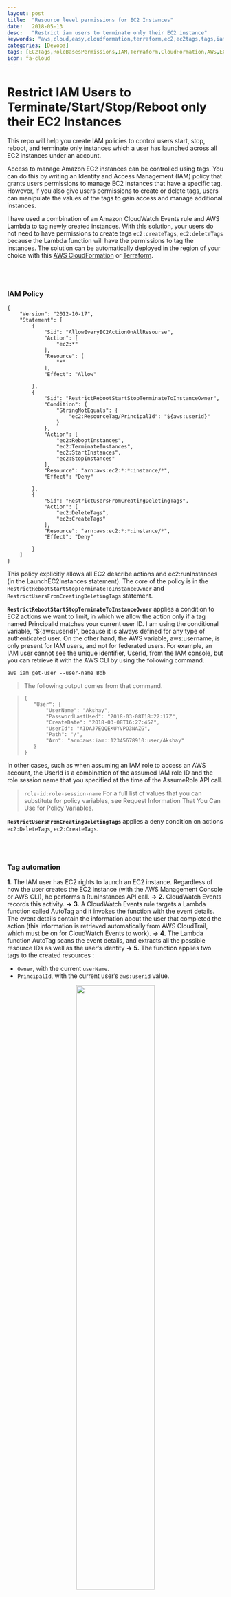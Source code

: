 ```yaml
---
layout: post
title:  "Resource level permissions for EC2 Instances"
date:   2018-05-13
desc:   "Restrict iam users to terminate only their EC2 instance"
keywords: "aws,cloud,easy,cloudformation,terraform,ec2,ec2tags,tags,iam,lambda,cloudwatch,cloudtrail,rolebased,rolebasespermissions,ec2permissions,permissions,ec2policy,siwal,adobe,radcom,orange,automation"
categories: [Devops]
tags: [EC2Tags,RoleBasesPermissions,IAM,Terraform,CloudFormation,AWS,EC2]
icon: fa-cloud
---
```

# Restrict IAM Users to Terminate/Start/Stop/Reboot only their EC2 Instances
This repo will help you create IAM policies to control users start, stop, reboot, and terminate only instances which a user has launched across all EC2 instances under an account.

Access to manage Amazon EC2 instances can be controlled using tags. You can do this by writing an Identity and Access Management (IAM) policy that grants users permissions to manage EC2 instances that have a specific tag. However, if you also give users permissions to create or delete tags, users can manipulate the values of the tags to gain access and manage additional instances.

I have used a combination of an Amazon CloudWatch Events rule and AWS Lambda to tag newly created instances. With this solution, your users do not need to have permissions to create tags ```ec2:createTags```, ```ec2:deleteTags``` because the Lambda function will have the permissions to tag the instances. The solution can be automatically deployed in the region of your choice with this [AWS CloudFormation][main_scr] or [Terraform][main_scr_2].

<br><br>
### IAM Policy
```
{
    "Version": "2012-10-17",
    "Statement": [
        {
            "Sid": "AllowEveryEC2ActionOnAllResourse",
            "Action": [
                "ec2:*"
            ],
            "Resource": [
                "*"
            ],
            "Effect": "Allow"
            
        },
        {
            "Sid": "RestrictRebootStartStopTerminateToInstanceOwner",
            "Condition": {
                "StringNotEquals": {
                    "ec2:ResourceTag/PrincipalId": "${aws:userid}"
                }
            },
            "Action": [
                "ec2:RebootInstances",
                "ec2:TerminateInstances",
                "ec2:StartInstances",
                "ec2:StopInstances"
            ],
            "Resource": "arn:aws:ec2:*:*:instance/*",
            "Effect": "Deny"
            
        },
        {
            "Sid": "RestrictUsersFromCreatingDeletingTags",
            "Action": [
                "ec2:DeleteTags",
                "ec2:CreateTags"
            ],
            "Resource": "arn:aws:ec2:*:*:instance/*",
            "Effect": "Deny"
            
        }
    ]
}
```

This policy explicitly allows all EC2 describe actions and ec2:runInstances (in the LaunchEC2Instances statement). The core of the policy is in the ```RestrictRebootStartStopTerminateToInstanceOwner``` and  ```RestrictUsersFromCreatingDeletingTags``` statement. 

**```RestrictRebootStartStopTerminateToInstanceOwner```** applies a condition to EC2 actions we want to limit, in which we allow the action only if a tag named PrincipalId matches your current user ID. I am using the conditional variable, “${aws:userid}”, because it is always defined for any type of authenticated user. On the other hand, the AWS variable, aws:username, is only present for IAM users, and not for federated users.
For example, an IAM user cannot see the unique identifier, UserId, from the IAM console, but you can retrieve it with the AWS CLI by using the following command.

```aws iam get-user --user-name Bob```

>The following output comes from that command.

>```
>{
>    "User": {
>        "UserName": "Akshay",
>        "PasswordLastUsed": "2018-03-08T18:22:17Z",
>        "CreateDate": "2018-03-08T16:27:45Z",
>        "UserId": "AIDAJ7EQQEKUYVPO3NAZG",
>        "Path": "/",
>        "Arn": "arn:aws:iam::12345678910:user/Akshay"
>    }
>}
>```

In other cases, such as when assuming an IAM role to access an AWS account, the UserId is a combination of the assumed IAM role ID and the role session name that you specified at the time of the AssumeRole API call.

> ```role-id:role-session-name```
For a full list of values that you can substitute for policy variables, see Request Information That You Can Use for Policy Variables.

**```RestrictUsersFromCreatingDeletingTags```** applies a deny condition on actions ```ec2:DeleteTags```, ```ec2:CreateTags```.

<br><br>
### Tag automation
**1.** The IAM user has EC2 rights to launch an EC2 instance. Regardless of how the user creates the EC2 instance (with the AWS Management Console or AWS CLI), he performs a RunInstances API call.     **->**     **2.** CloudWatch Events records this activity.     **->**     **3.** A CloudWatch Events rule targets a Lambda function called AutoTag and it invokes the function with the event details. The event details contain the information about the user that completed the action (this information is retrieved automatically from AWS CloudTrail, which must be on for CloudWatch Events to work).     **->**     **4.** The Lambda function AutoTag scans the event details, and extracts all the possible resource IDs as well as the user’s identity     **->**     **5.** The function applies two tags to the created resources :

- ```Owner```, with the current ```userName```.
- ```PrincipalId```, with the current user’s ```aws:userid``` value.


<p align="center">
  <img width="60%" src="{{ site.img_path }}/ec2_rolebased_policy/AutoTag_steps.png">
</p>

<br><br>
### CloudFormation automation
This [CloudFormation template][main_scr] creates a Lambda function, and CloudWatch Events trigger that function in the region you choose. Lambda permissions to describe and tag EC2 resources are obtained from an IAM role the template creates along with the function. The template also creates an IAM group into which you can place your user to enforce the behavior described in this blog post. The template also creates a customer managed policy so that you can easily apply it to other IAM entities, such as IAM roles or other existing IAM groups.
<br>
### Terraform automation
This [Terraform][main_scr_2] does the same thing as of CloudFormation automation.


>**Note** : Currently, CloudWatch Events is available in [six regions][cloudwatch], and Lambda is available in [five regions][lambda]. Keep in mind that you can only use this post’s solution in regions where both CloudWatch Events and Lambda are available. As these services grow, you will be able to launch the same template in other regions as well.


<p align="center">
  <img width="60%" src="{{ site.img_path }}/ec2_rolebased_policy/Akshay_Cloud_Formation_v01-designer.png">
</p>

<br><br>
### Test IAM Policy
After creating a stack with this [CloudFormation template][main_scr] or [Terraform][main_scr_2] a new IAM Group **```IAM_Group_To_Manage_EC2_Instances_v01```**  will get created with required policies, make users part of this group and create an EC2 instance with one such user to test it.

Now go to EC2 Dashboard and click on show/hide column icon.
<p align="center">
  <img width="60%" src="{{ site.img_path }}/ec2_rolebased_policy/add_more_headers.png">
</p>

After clicking on show/hide column icon you will see two new tags **```Owner```** and **```PrincipalId```**, check both of these tags.
<p align="center">
  <img width="60%" src="{{ site.img_path }}/ec2_rolebased_policy/see_new_headers.png">
</p>

<p align="center">
  <img width="60%" src="{{ site.img_path }}/ec2_rolebased_policy/after_check_new_headers.png">
</p>

Now you will get to see ```Owner``` and ```PrincipalId``` columns with there respective values under EC2 Dashboard.
<p align="center">
  <img width="60%" src="{{ site.img_path }}/ec2_rolebased_policy/ins_with_new_headers.png">
</p>

And if you try to Stop/Start/Reboot/Terminate any EC2 Instance which does not belong to you, you will get an error saying **```You are not authorized to perform this operation.```**

<p align="center">
  <img width="60%" src="{{ site.img_path }}/ec2_rolebased_policy/error.png">
</p>

<br><br>
<br><br>

## References
- [References 1][r1]
- [References 2][r2]
- [References 3][r3]
- [References 4][r4]
- [References 5][r5]

<br><br>
<br><br>

## Getting Help

For any help feel free to contact me on [LinkedIn][linkedin-url] or [Facebook][facebook-url].





[facebook-url]: https://www.facebook.com/akshay.siwal.5
[linkedin-url]: https://www.linkedin.com/in/akshay-siwal-4b08b916/
[main_scr]: https://raw.githubusercontent.com/AkshaySiwal/Restrict_iam_users_to_terminate_only_their_ec2_instances/master/CloudFormation_template/Akshay_Cloud_Formation_v01.json
[main_scr_2]: https://raw.githubusercontent.com/AkshaySiwal/Restrict_iam_users_to_terminate_only_their_ec2_instances/master/Terraform_template/Akshay_terraform.tf
[cloudwatch]:https://docs.aws.amazon.com/general/latest/gr/rande.html#cwe_region
[lambda]:https://docs.aws.amazon.com/general/latest/gr/rande.html#lambda_region
[r1]:https://aws.amazon.com/blogs/security/resource-level-permissions-for-ec2-controlling-management-access-on-specific-instances/
[r2]:https://aws.amazon.com/blogs/aws/resource-permissions-for-ec2-and-rds-resources/
[r3]:https://docs.aws.amazon.com/AWSEC2/latest/UserGuide/Using_Tags.html
[r4]:https://aws.amazon.com/blogs/security/how-to-automatically-tag-amazon-ec2-resources-in-response-to-api-events/
[r5]:https://docs.aws.amazon.com/IAM/latest/UserGuide/reference_policies_variables.html#policy-vars-infotouse

